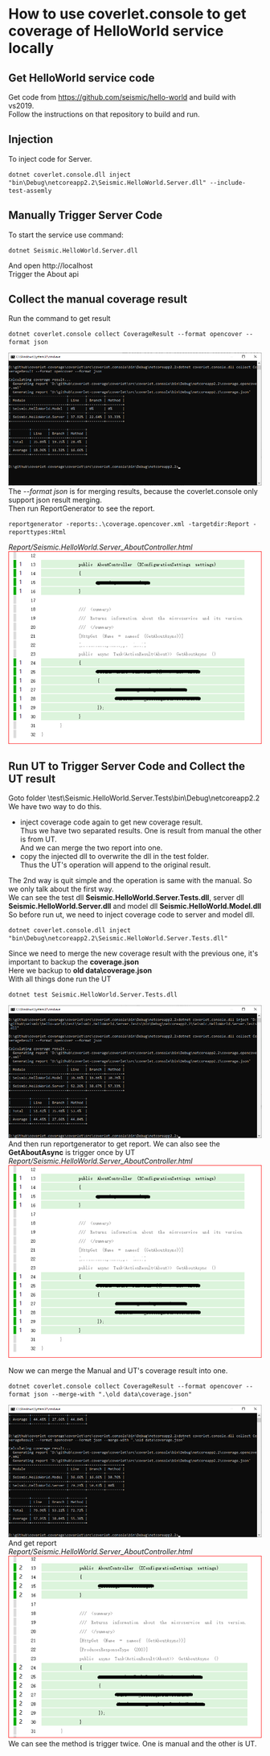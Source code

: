 ﻿# How to use coverlet.console to get coverage of HelloWorld service locally

## Get HelloWorld service code
Get code from https://github.com/seismic/hello-world and build with vs2019.  
Follow the instructions on that repository to build and run.

## Injection
To inject code for Server.  
```batch
dotnet coverlet.console.dll inject "bin\Debug\netcoreapp2.2\Seismic.HelloWorld.Server.dll" --include-test-assemly
```

## Manually Trigger Server Code
To start the service use command:  
```batch
dotnet Seismic.HelloWorld.Server.dll
```
And open http://localhost  
Trigger the About api 

## Collect the manual coverage result
Run the command to get result  
```batch
dotnet coverlet.console collect CoverageResult --format opencover --format json
```  
![Collection](images/CollectionConsole.png)
The _--format json_ is for merging results, because the coverlet.console only support json result merging.  
Then run ReportGenerator to see the report.
```batch
reportgenerator -reports:.\coverage.opencover.xml -targetdir:Report -reporttypes:Html
```
_Report/Seismic.HelloWorld.Server_AboutController.html_
![ManualReport](images/manualReport.png)

## Run UT to Trigger Server Code and Collect the UT result
Goto folder \test\Seismic.HelloWorld.Server.Tests\bin\Debug\netcoreapp2.2
We have two way to do this.
* inject coverage code again to get new coverage result.  
    Thus we have two separated results. One is result from manual the other is from UT.  
    And we can merge the two report into one.
* copy the injected dll to overwrite the dll in the test folder.  
    Thus the UT's operation will append to the original result.  

The 2nd way is quit simple and the operation is same with the manual. So we only talk about the first way.  
We can see the test dll **Seismic.HelloWorld.Server.Tests.dll**, server dll **Seismic.HelloWorld.Server.dll** and model dll **Seismic.HelloWorld.Model.dll**
So before run ut, we need to inject coverage code to server and model dll.  
```batch
dotnet coverlet.console.dll inject "bin\Debug\netcoreapp2.2\Seismic.HelloWorld.Server.Tests.dll"
```
Since we need to merge the new coverage result with the previous one, it's important to backup the **coverage.json**  
Here we backup to **old data\coverage.json**  
With all things done run the UT  
```batch
dotnet test Seismic.HelloWorld.Server.Tests.dll
```
![CollectUIResult](images/collectUTResult.png)
And then run reportgenerator to get report. We can also see the **GetAboutAsync** is trigger once by UT  
_Report/Seismic.HelloWorld.Server_AboutController.html_
![ManualReport](images/manualReport.png)

Now we can merge the Manual and UT's coverage result into one.  
```batch
dotnet coverlet.console collect CoverageResult --format opencover --format json --merge-with ".\old data\coverage.json"
```
![CollectMergeResult](images/collectMergeResult.png)
And get report  
_Report/Seismic.HelloWorld.Server_AboutController.html_
![MergedReport](images/mergedReport.png)
We can see the method is trigger twice. One is manual and the other is UT. 